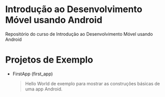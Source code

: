 Introdução ao Desenvolvimento Móvel usando Android
==================================================

Repositório do curso de Introdução ao Desenvolvimento Móvel usando Android


Projetos de Exemplo
===================

- FirstApp (first_app)

  > Hello World de exemplo para mostrar as construções básicas de uma app Android.
